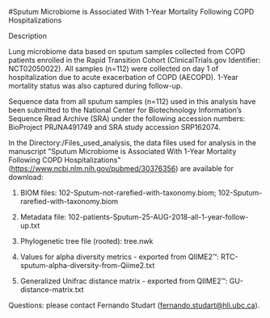 #Sputum Microbiome is Associated With 1-Year Mortality Following COPD Hospitalizations

Description

Lung microbiome data based on sputum samples collected from COPD patients enrolled in the Rapid Transition Cohort (ClinicalTrials.gov Identifier: NCT02050022). All samples (n=112) were collected on day 1 of hospitalization due to acute exacerbation of COPD (AECOPD). 1-Year mortality status was also captured during follow-up. 

Sequence data from all sputum samples (n=112) used in this analysis have been submitted to the National Center for Biotechnology Information’s Sequence Read Archive (SRA) under the following accession numbers: BioProject PRJNA491749 and SRA study accession SRP162074. 

In the Directory:/Files_used_analysis, the data files used for analysis in the manuscript "Sputum Microbiome is Associated With 1-Year Mortality Following COPD Hospitalizations" (https://www.ncbi.nlm.nih.gov/pubmed/30376356) are available for download:

1) BIOM files: 102-Sputum-not-rarefied-with-taxonomy.biom; 102-Sputum-rarefied-with-taxonomy.biom	

2) Metadata file: 102-patients-Sputum-25-AUG-2018-all-1-year-follow-up.txt	

3) Phylogenetic tree file (rooted): tree.nwk

4) Values for alpha diversity metrics - exported from QIIME2™: RTC-sputum-alpha-diversity-from-Qiime2.txt

5) Generalized Unifrac distance matrix - exported from QIIME2™: GU-distance-matrix.txt	

Questions: please contact Fernando Studart (fernando.studart@hli.ubc.ca).
